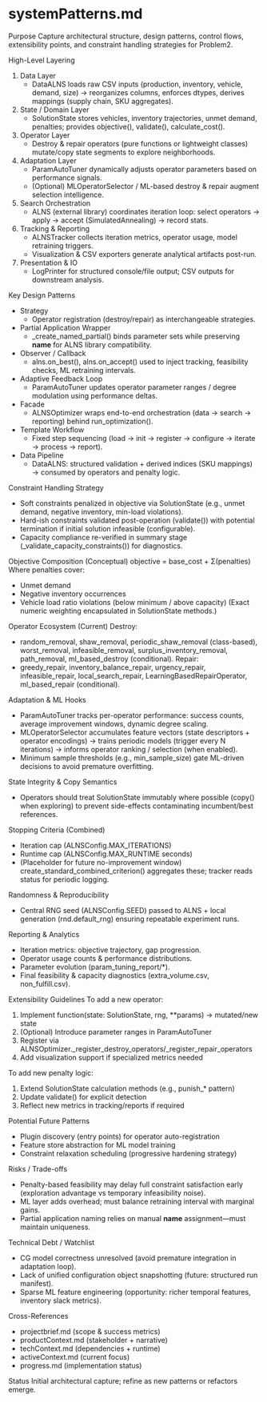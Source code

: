 # systemPatterns.md

Purpose
Capture architectural structure, design patterns, control flows, extensibility points, and constraint handling strategies for Problem2.

High-Level Layering
1. Data Layer
   - DataALNS loads raw CSV inputs (production, inventory, vehicle, demand, size) → reorganizes columns, enforces dtypes, derives mappings (supply chain, SKU aggregates).
2. State / Domain Layer
   - SolutionState stores vehicles, inventory trajectories, unmet demand, penalties; provides objective(), validate(), calculate_cost().
3. Operator Layer
   - Destroy & repair operators (pure functions or lightweight classes) mutate/copy state segments to explore neighborhoods.
4. Adaptation Layer
   - ParamAutoTuner dynamically adjusts operator parameters based on performance signals.
   - (Optional) MLOperatorSelector / ML-based destroy & repair augment selection intelligence.
5. Search Orchestration
   - ALNS (external library) coordinates iteration loop: select operators → apply → accept (SimulatedAnnealing) → record stats.
6. Tracking & Reporting
   - ALNSTracker collects iteration metrics, operator usage, model retraining triggers.
   - Visualization & CSV exporters generate analytical artifacts post-run.
7. Presentation & IO
   - LogPrinter for structured console/file output; CSV outputs for downstream analysis.

Key Design Patterns
- Strategy
  - Operator registration (destroy/repair) as interchangeable strategies.
- Partial Application Wrapper
  - _create_named_partial() binds parameter sets while preserving __name__ for ALNS library compatibility.
- Observer / Callback
  - alns.on_best(), alns.on_accept() used to inject tracking, feasibility checks, ML retraining intervals.
- Adaptive Feedback Loop
  - ParamAutoTuner updates operator parameter ranges / degree modulation using performance deltas.
- Facade
  - ALNSOptimizer wraps end-to-end orchestration (data → search → reporting) behind run_optimization().
- Template Workflow
  - Fixed step sequencing (load → init → register → configure → iterate → process → report).
- Data Pipeline
  - DataALNS: structured validation + derived indices (SKU mappings) → consumed by operators and penalty logic.

Constraint Handling Strategy
- Soft constraints penalized in objective via SolutionState (e.g., unmet demand, negative inventory, min-load violations).
- Hard-ish constraints validated post-operation (validate()) with potential termination if initial solution infeasible (configurable).
- Capacity compliance re-verified in summary stage (_validate_capacity_constraints()) for diagnostics.

Objective Composition (Conceptual)
objective = base_cost + Σ(penalties)
Where penalties cover:
- Unmet demand
- Negative inventory occurrences
- Vehicle load ratio violations (below minimum / above capacity)
(Exact numeric weighting encapsulated in SolutionState methods.)

Operator Ecosystem (Current)
Destroy:
- random_removal, shaw_removal, periodic_shaw_removal (class-based), worst_removal, infeasible_removal, surplus_inventory_removal, path_removal, ml_based_destroy (conditional).
Repair:
- greedy_repair, inventory_balance_repair, urgency_repair, infeasible_repair, local_search_repair, LearningBasedRepairOperator, ml_based_repair (conditional).

Adaptation & ML Hooks
- ParamAutoTuner tracks per-operator performance: success counts, average improvement windows, dynamic degree scaling.
- MLOperatorSelector accumulates feature vectors (state descriptors + operator encodings) → trains periodic models (trigger every N iterations) → informs operator ranking / selection (when enabled).
- Minimum sample thresholds (e.g., min_sample_size) gate ML-driven decisions to avoid premature overfitting.

State Integrity & Copy Semantics
- Operators should treat SolutionState immutably where possible (copy() when exploring) to prevent side-effects contaminating incumbent/best references.

Stopping Criteria (Combined)
- Iteration cap (ALNSConfig.MAX_ITERATIONS)
- Runtime cap (ALNSConfig.MAX_RUNTIME seconds)
- (Placeholder for future no-improvement window)
create_standard_combined_criterion() aggregates these; tracker reads status for periodic logging.

Randomness & Reproducibility
- Central RNG seed (ALNSConfig.SEED) passed to ALNS + local generation (rnd.default_rng) ensuring repeatable experiment runs.

Reporting & Analytics
- Iteration metrics: objective trajectory, gap progression.
- Operator usage counts & performance distributions.
- Parameter evolution (param_tuning_report/*).
- Final feasibility & capacity diagnostics (extra_volume.csv, non_fulfill.csv).

Extensibility Guidelines
To add a new operator:
1. Implement function(state: SolutionState, rng, **params) → mutated/new state
2. (Optional) Introduce parameter ranges in ParamAutoTuner
3. Register via ALNSOptimizer._register_destroy_operators/_register_repair_operators
4. Add visualization support if specialized metrics needed

To add new penalty logic:
1. Extend SolutionState calculation methods (e.g., punish_* pattern)
2. Update validate() for explicit detection
3. Reflect new metrics in tracking/reports if required

Potential Future Patterns
- Plugin discovery (entry points) for operator auto-registration
- Feature store abstraction for ML model training
- Constraint relaxation scheduling (progressive hardening strategy)

Risks / Trade-offs
- Penalty-based feasibility may delay full constraint satisfaction early (exploration advantage vs temporary infeasibility noise).
- ML layer adds overhead; must balance retraining interval with marginal gains.
- Partial application naming relies on manual __name__ assignment—must maintain uniqueness.

Technical Debt / Watchlist
- CG model correctness unresolved (avoid premature integration in adaptation loop).
- Lack of unified configuration object snapshotting (future: structured run manifest).
- Sparse ML feature engineering (opportunity: richer temporal features, inventory slack metrics).

Cross-References
- projectbrief.md (scope & success metrics)
- productContext.md (stakeholder + narrative)
- techContext.md (dependencies + runtime)
- activeContext.md (current focus)
- progress.md (implementation status)

Status
Initial architectural capture; refine as new patterns or refactors emerge.
